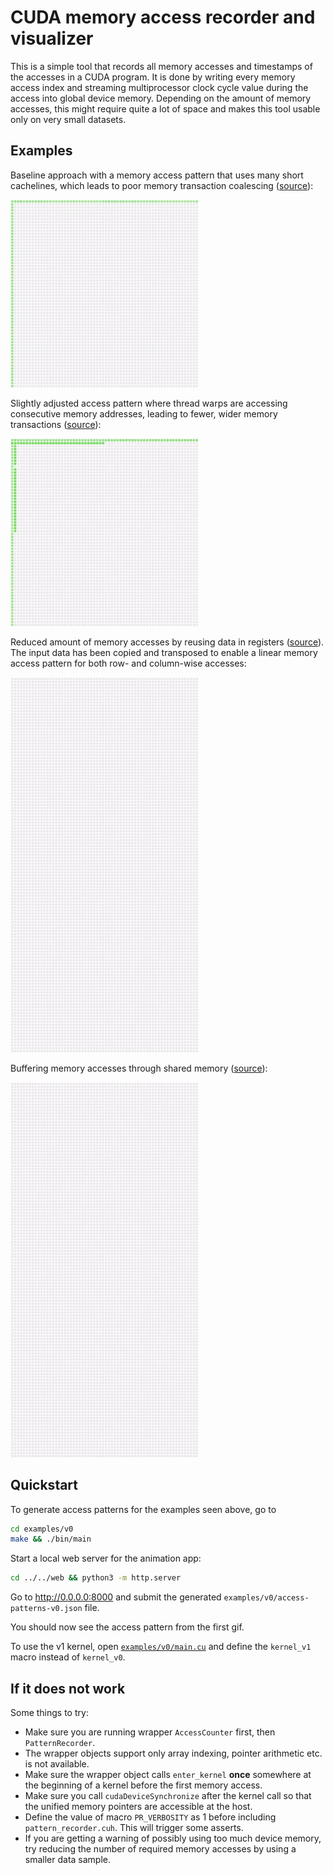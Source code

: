 # CUDA memory access recorder and visualizer

This is a simple tool that records all memory accesses and timestamps of the accesses in a CUDA program.
It is done by writing every memory access index and streaming multiprocessor clock cycle value during the access into global device memory.
Depending on the amount of memory accesses, this might require quite a lot of space and makes this tool usable only on very small datasets.

## Examples

Baseline approach with a memory access pattern that uses many short cachelines, which leads to poor memory transaction coalescing ([source](http://ppc.cs.aalto.fi/ch4/v0/)):

![](web/img/screen-v0.gif)

Slightly adjusted access pattern where thread warps are accessing consecutive memory addresses, leading to fewer, wider memory transactions ([source](http://ppc.cs.aalto.fi/ch4/v1/)):

![](web/img/screen-v1.gif)

Reduced amount of memory accesses by reusing data in registers ([source](http://ppc.cs.aalto.fi/ch4/v2/)).
The input data has been copied and transposed to enable a linear memory access pattern for both row- and column-wise accesses:

![](web/img/screen-v2.gif)

Buffering memory accesses through shared memory ([source](http://ppc.cs.aalto.fi/ch4/v3/)):

![](web/img/screen-v3.gif)

## Quickstart

To generate access patterns for the examples seen above, go to
```sh
cd examples/v0
make && ./bin/main
```
Start a local web server for the animation app:
```sh
cd ../../web && python3 -m http.server
```
Go to http://0.0.0.0:8000 and submit the generated `examples/v0/access-patterns-v0.json` file.

You should now see the access pattern from the first gif.

To use the v1 kernel, open [`examples/v0/main.cu`](examples/v0/main.cu) and define the `kernel_v1` macro instead of `kernel_v0`.

## If it does not work

Some things to try:

* Make sure you are running wrapper `AccessCounter` first, then `PatternRecorder`.
* The wrapper objects support only array indexing, pointer arithmetic etc. is not available.
* Make sure the wrapper object calls `enter_kernel` **once** somewhere at the beginning of a kernel before the first memory access.
* Make sure you call `cudaDeviceSynchronize` after the kernel call so that the unified memory pointers are accessible at the host.
* Define the value of macro `PR_VERBOSITY` as 1 before including `pattern_recorder.cuh`. This will trigger some asserts.
* If you are getting a warning of possibly using too much device memory, try reducing the number of required memory accesses by using a smaller data sample.
